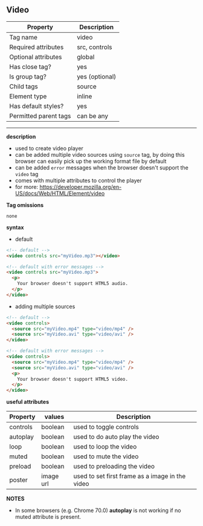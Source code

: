 ## Video

| Property              | Description    |
| --------------------- | -------------- |
| Tag name              | video          |
| Required attributes   | src, controls  |
| Optional attributes   | global         |
| Has close tag?        | yes            |
| Is group tag?         | yes (optional) |
| Child tags            | source         |
| Element type          | inline         |
| Has default styles?   | yes            |
| Permitted parent tags | can be any     |

---

**description**

- used to create video player
- can be added multiple video sources using `source` tag, by doing this browser can easily pick up the working format file by default
- can be added `error` messages when the browser doesn't support the `video` tag
- comes with multiple attributes to control the player
- for more: https://developer.mozilla.org/en-US/docs/Web/HTML/Element/video

**Tag omissions**

```
none
```

**syntax**

- default

```html
<!-- default -->
<video controls src="myVideo.mp3"></video>
```

```html
<!-- default with error messages -->
<video controls src="myVideo.mp3">
  <p>
    Your browser doesn't support HTML5 audio.
  </p>
</video>
```

- adding multiple sources

```html
<!-- default -->
<video controls>
  <source src="myVideo.mp4" type="video/mp4" />
  <source src="myVideo.avi" type="video/avi" />
</video>
```

```html
<!-- default with error messages -->
<video controls>
  <source src="myVideo.mp4" type="video/mp4" />
  <source src="myVideo.avi" type="video/avi" />
  <p>
    Your browser doesn't support HTML5 video.
  </p>
</video>
```

**useful attributes**

| Property | values    | Description                                     |
| -------- | --------- | ----------------------------------------------- |
| controls | boolean   | used to toggle controls                         |
| autoplay | boolean   | used to do auto play the video                  |
| loop     | boolean   | used to loop the video                          |
| muted    | boolean   | used to mute the video                          |
| preload  | boolean   | used to preloading the video                    |
| poster   | image url | used to set first frame as a image in the video |

**NOTES**

- In some browsers (e.g. Chrome 70.0) **autoplay** is not working if no muted attribute is present.
